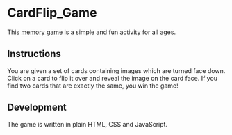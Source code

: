 
# CardFlip_Game

This [memory game](https://anshika1806.github.io/CardFlip_Game/) is a simple and fun activity for all ages. 

## Instructions

You are given a set of cards containing images which are turned face down. Click on a card to flip it over and reveal the image on the card face. If you find two cards that are exactly the same, you win the game!

## Development

The game is written in plain HTML, CSS and JavaScript.
